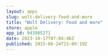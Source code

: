 ```yaml
---
layout: apps
slug: wolt-delivery-food-and-more
title: "Wolt Delivery: Food and more"
store: apple
app_id: 943905271
date: 2023-10-17T07:04:46Z
published: 2015-06-24T15:09:19Z
---
```

